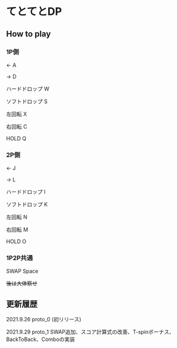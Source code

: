 # てとてとDP

## How to play
### 1P側
← A

→ D

ハードドロップ W

ソフトドロップ S

左回転 X

右回転 C

HOLD Q

### 2P側

← J

→ L

ハードドロップ I

ソフトドロップ K

左回転 N

右回転 M

HOLD O

### 1P2P共通

SWAP Space

~~後は大体察せ~~

## 更新履歴

2021.9.26 proto_0 (初リリース)

2021.9.29 proto_1 SWAP追加、スコア計算式の改善、T-spinボーナス、BackToBack、Comboの実装
